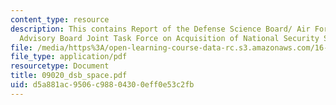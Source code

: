 ```yaml
---
content_type: resource
description: This contains Report of the Defense Science Board/ Air Force Scientific
  Advisory Board Joint Task Force on Acquisition of National Security Space Programs.
file: /media/https%3A/open-learning-course-data-rc.s3.amazonaws.com/16-892j-space-system-architecture-and-design-fall-2004/d5a881ac9506c98804300eff0e53c2fb_09020_dsb_space.pdf
file_type: application/pdf
resourcetype: Document
title: 09020_dsb_space.pdf
uid: d5a881ac-9506-c988-0430-0eff0e53c2fb
---
```

